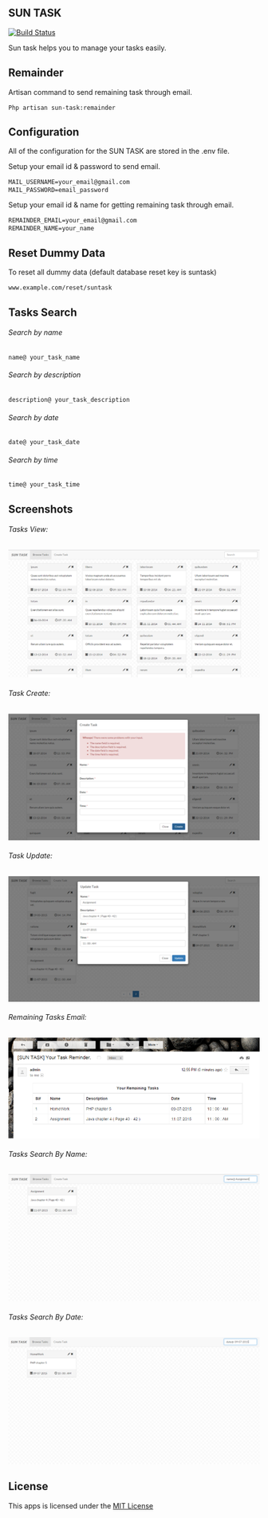 ## SUN TASK

[![Build Status](https://travis-ci.org/IftekherSunny/SUN-TASK.svg?branch=master)](https://travis-ci.org/IftekherSunny/SUN-TASK)

Sun task helps you to manage your tasks easily.
 
## Remainder

Artisan command to send remaining task through email.
```
Php artisan sun-task:remainder
```

## Configuration

All of the configuration for the SUN TASK are stored in the .env file.

Setup your email id & password to send email.

```
MAIL_USERNAME=your_email@gmail.com
MAIL_PASSWORD=email_password
```

Setup your email id & name for getting remaining task through email.

```
REMAINDER_EMAIL=your_email@gmail.com
REMAINDER_NAME=your_name
```

## Reset Dummy Data

To reset all dummy data (default database reset key is suntask) 
```
www.example.com/reset/suntask
```

## Tasks Search

###### Search by name

```
name@ your_task_name
```

###### Search by description

```
description@ your_task_description
```

###### Search by date

```
date@ your_task_date
```

###### Search by time


```
time@ your_task_time
```

## Screenshots

###### Tasks View:
![task view](https://github.com/IftekherSunny/SUN-TASK/blob/master/public/screenshot/suntask.png)

###### Task Create:
![task create](https://github.com/IftekherSunny/SUN-TASK/blob/master/public/screenshot/create.png)

###### Task Update:
![task update](https://github.com/IftekherSunny/SUN-TASK/blob/master/public/screenshot/update.png)

###### Remaining Tasks Email:
![remaining task email](https://github.com/IftekherSunny/SUN-TASK/blob/master/public/screenshot/email.png)

###### Tasks Search By Name:
![task search by name](https://github.com/IftekherSunny/SUN-TASK/blob/master/public/screenshot/searchbyname.png)

###### Tasks Search By Date:
![task search by Date](https://github.com/IftekherSunny/SUN-TASK/blob/master/public/screenshot/searchbydate.png)

## License

This apps is licensed under the [MIT License](https://github.com/IftekherSunny/SUN-TASK/blob/master/LICENSE)

